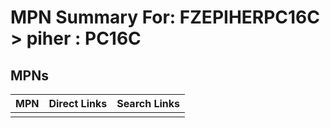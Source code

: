 



# MPN Summary For: FZEPIHERPC16C > piher : PC16C

## MPNs
  

|MPN|Direct Links|Search Links|
| :--- | :--- | :--- |
||||
